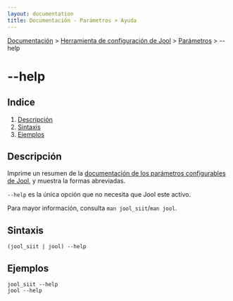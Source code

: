 ```yaml
---
layout: documentation
title: Documentación - Parámetros > Ayuda
---
```


[Documentación](esp-doc-index.html) > [Herramienta de configuración de Jool](esp-doc-index.html#aplicacin-de-espacio-de-usuario) > [Parámetros](esp-usr-flags.html) > \--help

# \--help

## Indice

1. [Descripción](#description)
2. [Sintaxis](#sintaxis)
3. [Ejemplos](#ejemplos)

## Descripción

Imprime un resumen de la [documentación de los parámetros configurables de Jool](esp-usr-flags.html), y muestra la formas abreviadas.

`--help` es la única opción que no necesita que Jool este activo.

Para mayor información, consulta `man jool_siit`/`man jool`.

## Sintaxis

	(jool_siit | jool) --help

## Ejemplos

	jool_siit --help
	jool --help
